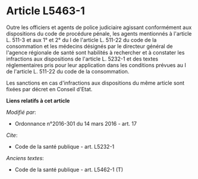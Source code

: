 # Article L5463-1

Outre les officiers et agents de police judiciaire agissant conformément aux dispositions du code de procédure pénale, les
agents mentionnés à l'article L. 511-3 et aux 1° et 2° du I de l'article L. 511-22 du code de la consommation et les médecins
désignés par le directeur général de l'agence régionale de santé sont habilités à rechercher et à constater les infractions
aux dispositions de l'article L. 5232-1 et des textes réglementaires pris pour leur application dans les conditions prévues
au I de l'article L. 511-22 du code de la consommation. 

Les sanctions en cas d'infractions aux dispositions du même article sont fixées par décret en Conseil d'Etat.

**Liens relatifs à cet article**

_Modifié par_:

  - Ordonnance n°2016-301 du 14 mars 2016 - art. 17

_Cite_:

  - Code de la santé publique - art. L5232-1

_Anciens textes_:

  - Code de la santé publique - art. L5462-1 (T)
